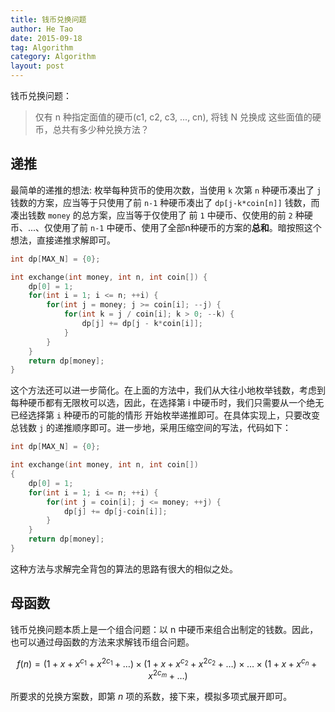 ```yaml
---
title: 钱币兑换问题
author: He Tao
date: 2015-09-18
tag: Algorithm
category: Algorithm
layout: post
---
```


钱币兑换问题：

> 仅有 n 种指定面值的硬币(c1, c2, c3, ..., cn), 将钱 N 兑换成 这些面值的硬币，总共有多少种兑换方法？

<!--more-->

递推
----

最简单的递推的想法: 枚举每种货币的使用次数，当使用 `k` 次第 `n` 种硬币凑出了 `j` 钱数的方案，应当等于只使用了前 `n-1` 种硬币凑出了 `dp[j-k*coin[n]]` 钱数，而凑出钱数 `money` 的总方案，应当等于仅使用了
前 `1` 中硬币、仅使用的前 `2` 种硬币、...、仅使用了前 `n-1` 中硬币、使用了全部n种硬币的方案的**总和**。暗按照这个想法，直接递推求解即可。

~~~cpp
int dp[MAX_N] = {0};

int exchange(int money, int n, int coin[]) {
    dp[0] = 1;
    for(int i = 1; i <= n; ++i) {
        for(int j = money; j >= coin[i]; --j) {
            for(int k = j / coin[i]; k > 0; --k) {
                dp[j] += dp[j - k*coin[i]];
            }
        }
    }
    return dp[money];
}
~~~

这个方法还可以进一步简化。在上面的方法中，我们从大往小地枚举钱数，考虑到每种硬币都有无限枚可以选，因此，在选择第 i 中硬币时，我们只需要从一个绝无已经选择第 `i` 种硬币的可能的情形 开始枚举递推即可。在具体实现上，只要改变总钱数 `j` 的递推顺序即可。进一步地，采用压缩空间的写法，代码如下：

~~~cpp
int dp[MAX_N] = {0};

int exchange(int money, int n, int coin[])
{
    dp[0] = 1;
    for(int i = 1; i <= n; ++i) {
        for(int j = coin[i]; j <= money; ++j) {
            dp[j] += dp[j-coin[i]];
        }
    }
    return dp[money];
}
~~~

这种方法与求解完全背包的算法的思路有很大的相似之处。

母函数
------

钱币兑换问题本质上是一个组合问题：以 n 中硬币来组合出制定的钱数。因此，也可以通过母函数的方法来求解钱币组合问题。

$$f(n) = (1+x+x^{c_1}+x^{2c_1}+\dots) \times (1+x+x^{c_2}+x^{2c_2}+\dots) \times \dots \times (1+x+x^{c_n}+x^{2c_m}+\dots)$$

所要求的兑换方案数，即第 $n$ 项的系数，接下来，模拟多项式展开即可。

